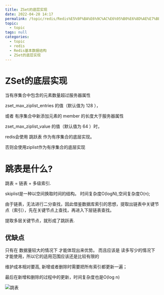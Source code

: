 ```yaml
---
title: ZSet的底层实现
date: 2022-04-28 14:17
permalink: /topic/redis/Redis%E5%9F%BA%E6%9C%AC%E6%95%B0%E6%8D%AE%E7%BB%93%E6%9E%84/ZSet%E7%9A%84%E5%BA%95%E5%B1%82%E5%AE%9E%E7%8E%B0
topic: 
  - topic
tags: null
categories: 
  - topic
  - redis
  - Redis基本数据结构
  - ZSet的底层实现
---
```

# ZSet的底层实现

当有序集合中包含的元素数量超过服务器属性

zset_max_ziplist_entries 的值（默认值为 128 ），

或者 有序集合中新添加元素的 member 的长度大于服务器属性

zset_max_ziplist_value 的值（默认值为 64 ）时，

redis会使用 跳跃表 作为有序集合的底层实现。

否则会使用ziplist作为有序集合的底层实现

# 跳表是什么?

跳表 = 链表 + 多级索引.

skiplist是一种以空间换取时间的结构。 时间复杂度O(logN),空间复杂度O(n);

由于链表，无法进行二分查找，因此借鉴数据库索引的思想，提取出链表中关键节点（索引），先在关键节点上查找，再进入下层链表查找。

提取多层关键节点，就形成了跳跃表.

## 优缺点

只有在 数据量较大的情况下 才能体现出来优势。
而且应该是 读多写少的情况下 才能使用，所以它的适用范围应该还是比较有限的

维护成本相对要高, 新增或者删除时需要把所有索引都更新一遍；

最后在新增和删除的过程中的更新，时间复杂度也是O(log n)

![跳表](../img/redis_jump.jpg)
